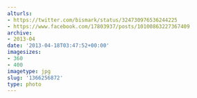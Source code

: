 ```yaml
---
alturls:
- https://twitter.com/bismark/status/324730976536244225
- https://www.facebook.com/17803937/posts/10100863227367409
archive:
- 2013-04
date: '2013-04-18T03:47:52+00:00'
imagesizes:
- 360
- 400
imagetype: jpg
slug: '1366256872'
type: photo
---
```



